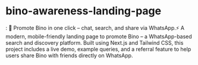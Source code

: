 # bino-awareness-landing-page
:  📱 Promote Bino in one click – chat, search, and share via WhatsApp.⚡ A modern, mobile-friendly landing page to promote Bino – a WhatsApp-based search and discovery platform. Built using Next.js and Tailwind CSS, this project includes a live demo, example queries, and a referral feature to help users share Bino with friends directly on WhatsApp.
